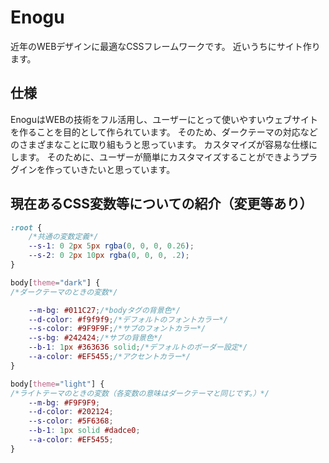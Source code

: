 # Enogu
近年のWEBデザインに最適なCSSフレームワークです。
近いうちにサイト作ります。
## 仕様
EnoguはWEBの技術をフル活用し、ユーザーにとって使いやすいウェブサイトを作ることを目的として作られています。
そのため、ダークテーマの対応などのさまざまなことに取り組もうと思っています。
カスタマイズが容易な仕様にします。
そのために、ユーザーが簡単にカスタマイズすることができようプラグインを作っていきたいと思っています。
## 現在あるCSS変数等についての紹介（変更等あり）
``` css
:root {
    /*共通の変数定義*/
    --s-1: 0 2px 5px rgba(0, 0, 0, 0.26);
    --s-2: 0 2px 10px rgba(0, 0, 0, .2);
}

body[theme="dark"] {
/*ダークテーマのときの変数*/

    --m-bg: #011C27;/*bodyタグの背景色*/
    --d-color: #f9f9f9;/*デフォルトのフォントカラー*/
    --s-color: #9F9F9F;/*サブのフォントカラー*/
    --s-bg: #242424;/*サブの背景色*/
    --b-1: 1px #363636 solid;/*デフォルトのボーダー設定*/
    --a-color: #EF5455;/*アクセントカラー*/
}

body[theme="light"] {
/*ライトテーマのときの変数（各変数の意味はダークテーマと同じです。）*/
    --m-bg: #F9F9F9;
    --d-color: #202124;
    --s-color: #5F6368;
    --b-1: 1px solid #dadce0;
    --a-color: #EF5455;
}
```
